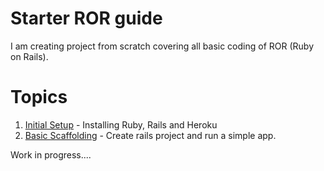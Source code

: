 # Starter ROR guide

I am creating project from scratch covering all basic coding of ROR (Ruby on Rails).

# Topics
1. [Initial Setup](https://github.com/Rinkuk1993/starter_rails_app/wiki/Initial-Setup) - Installing Ruby, Rails and Heroku
2. [Basic Scaffolding](https://github.com/Rinkuk1993/starter_rails_app/wiki/Basic-Scaffolding) - Create rails project and run a simple app.


Work in progress....
